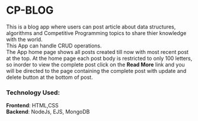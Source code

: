 # CP-BLOG

This is a blog app where users can post article about data structures, algorithms and Competitive Programming topics to share thier knowledge with the world.\
This App can handle CRUD operations.\
The App home page shows all posts created till now with most recent post at the top. At the home page each post body is restricted to only 100 letters, so inorder to view the complete post click on the **Read More** link and you will be directed to the page containing the complete post with update and delete button at the bottom of post.

### Technology Used:
**Frontend**: HTML,CSS\
**Backend**: NodeJs, EJS, MongoDB